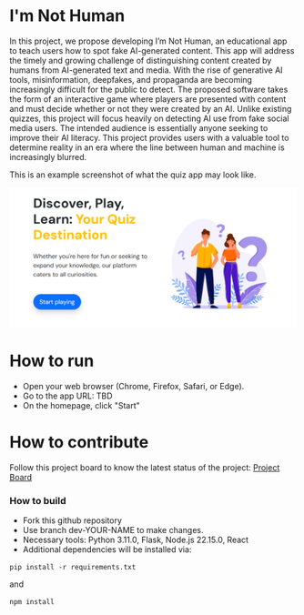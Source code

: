 # I'm Not Human
In this project, we propose developing I’m Not Human, an educational app to teach users how to spot fake AI-generated content. This app will address the timely and growing challenge of distinguishing content created by humans from AI-generated text and media. With the rise of generative AI tools, misinformation, deepfakes, and propaganda are becoming increasingly difficult for the public to detect. The proposed software takes the form of an interactive game where players are presented with content and must decide whether or not they were created by an AI. Unlike existing quizzes, this project will focus heavily on detecting AI use from fake social media users. The intended audience is essentially anyone seeking to improve their AI literacy. This project provides users with a valuable tool to determine reality in an era where the line between human and machine is increasingly blurred.

This is an example screenshot of what the quiz app may look like.

![This is a screenshot.](Homescreen.png)
# How to run
- Open your web browser (Chrome, Firefox, Safari, or Edge). 
- Go to the app URL: TBD
- On the homepage, click "Start"

# How to contribute
Follow this project board to know the latest status of the project: [Project Board]([https://github.com/orgs/cis3296f25/projects/41/views/2])  

### How to build
- Fork this github repository
- Use branch dev-YOUR-NAME to make changes.  
- Necessary tools: Python 3.11.0, Flask, Node.js 22.15.0, React
- Additional dependencies will be installed via:
```
pip install -r requirements.txt
```
and 
```
npm install
```
